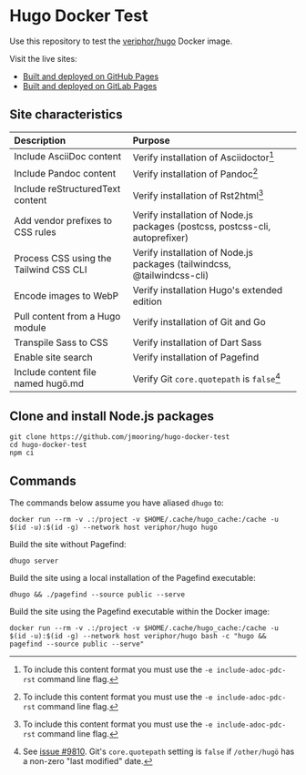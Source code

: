 # Hugo Docker Test

Use this repository to test the [veriphor/hugo](https://hub.docker.com/r/veriphor/hugo) Docker image.

Visit the live sites:

- [Built and deployed on GitHub Pages](https://jmooring.github.io/hugo-docker-test/)
- [Built and deployed on GitLab Pages](https://jmooring.gitlab.io/hugo-docker-test/)

## Site characteristics

Description|Purpose
:--|:--
Include AsciiDoc content|Verify installation of Asciidoctor[^1]
Include Pandoc content|Verify installation of Pandoc[^1]
Include reStructuredText content|Verify installation of Rst2html[^1]
Add vendor prefixes to CSS rules|Verify installation of Node.js packages (postcss, postcss-cli, autoprefixer)
Process CSS using the Tailwind CSS CLI|Verify installation of Node.js packages (tailwindcss, @tailwindcss-cli)
Encode images to WebP|Verify installation Hugo's extended edition
Pull content from a Hugo module|Verify installation of Git and Go
Transpile Sass to CSS|Verify installation of Dart Sass
Enable site search|Verify installation of Pagefind
Include content file named hugö.md|Verify Git `core.quotepath` is `false`[^2]

[^1]: To include this content format you must use the `-e include-adoc-pdc-rst` command line flag.
[^2]: See [issue #9810](https://github.com/gohugoio/hugo/issues/9810). Git's `core.quotepath` setting is `false` if `/other/hugö` has a non-zero "last modified" date.

## Clone and install Node.js packages

```text
git clone https://github.com/jmooring/hugo-docker-test
cd hugo-docker-test
npm ci
```

## Commands

The commands below assume you have aliased `dhugo` to:

```text
docker run --rm -v .:/project -v $HOME/.cache/hugo_cache:/cache -u $(id -u):$(id -g) --network host veriphor/hugo hugo
```

Build the site without Pagefind:

```text
dhugo server
```

Build the site using a local installation of the Pagefind executable:

```text
dhugo && ./pagefind --source public --serve
```

Build the site using the Pagefind executable within the Docker image:

```text
docker run --rm -v .:/project -v $HOME/.cache/hugo_cache:/cache -u $(id -u):$(id -g) --network host veriphor/hugo bash -c "hugo && pagefind --source public --serve"
```
